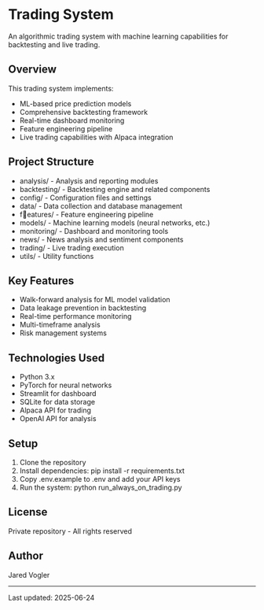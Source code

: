﻿# Trading System

An algorithmic trading system with machine learning capabilities for backtesting and live trading.

## Overview

This trading system implements:
- ML-based price prediction models
- Comprehensive backtesting framework
- Real-time dashboard monitoring
- Feature engineering pipeline
- Live trading capabilities with Alpaca integration

## Project Structure

- analysis/ - Analysis and reporting modules
- backtesting/ - Backtesting engine and related components
- config/ - Configuration files and settings
- data/ - Data collection and database management
- features/ - Feature engineering pipeline
- models/ - Machine learning models (neural networks, etc.)
- monitoring/ - Dashboard and monitoring tools
- news/ - News analysis and sentiment components
- trading/ - Live trading execution
- utils/ - Utility functions

## Key Features

- Walk-forward analysis for ML model validation
- Data leakage prevention in backtesting
- Real-time performance monitoring
- Multi-timeframe analysis
- Risk management systems

## Technologies Used

- Python 3.x
- PyTorch for neural networks
- Streamlit for dashboard
- SQLite for data storage
- Alpaca API for trading
- OpenAI API for analysis

## Setup

1. Clone the repository
2. Install dependencies: pip install -r requirements.txt
3. Copy .env.example to .env and add your API keys
4. Run the system: python run_always_on_trading.py

## License

Private repository - All rights reserved

## Author

Jared Vogler

---

Last updated: 2025-06-24
